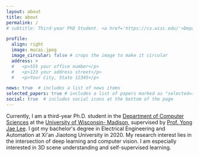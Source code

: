 ```yaml
---
layout: about
title: about
permalink: /
# subtitle: Third-year PhD Student. <a href='https://cs.wisc.edu/'>Department of Computer Sciences</a>, <a href='https://www.wisc.edu/'>UW-Madison</a>

profile:
  align: right
  image: mucai.jpeg
  image_circular: false # crops the image to make it circular
  address: >
  #   <p>555 your office number</p>
  #   <p>123 your address street</p>
  #   <p>Your City, State 12345</p>

news: true  # includes a list of news items
selected_papers: true # includes a list of papers marked as "selected={true}"
social: true  # includes social icons at the bottom of the page
---
```


Currently, I am a third-year Ph.D. student in the  <a href='https://cs.wisc.edu/'>Department of Computer Sciences</a>
at the <a href='https://www.wisc.edu/'>University of Wisconsin- Madison</a>, supervised by <a href='https://pages.cs.wisc.edu/~yongjaelee/'>Prof. Yong Jae Lee</a>. I got my bachelor's degree in Electrical Engineering and Automation at Xi'an Jiaotong University in 2020. My research interest lies in the intersection of deep learning and computer vision. 
I am especially interested in 3D scene understanding and self-supervised learning.


<!-- Write your biography here. Tell the world about yourself. Link to your favorite [subreddit](http://reddit.com). You can put a picture in, too. The code is already in, just name your picture `prof_pic.jpg` and put it in the `img/` folder.

Put your address / P.O. box / other info right below your picture. You can also disable any these elements by editing `profile` property of the YAML header of your `_pages/about.md`. Edit `_bibliography/papers.bib` and Jekyll will render your [publications page](/al-folio/publications/) automatically.

Link to your social media connections, too. This theme is set up to use [Font Awesome icons](http://fortawesome.github.io/Font-Awesome/) and [Academicons](https://jpswalsh.github.io/academicons/), like the ones below. Add your Facebook, Twitter, LinkedIn, Google Scholar, or just disable all of them. -->
